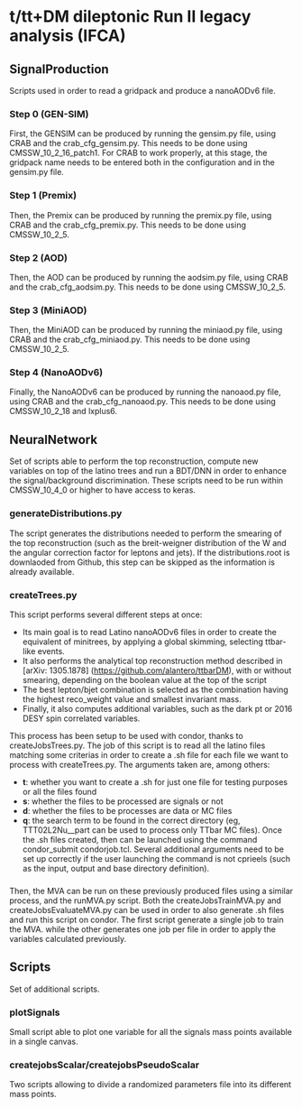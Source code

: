 # t/tt+DM dileptonic Run II legacy analysis (IFCA)

## SignalProduction

Scripts used in order to read a gridpack and produce a nanoAODv6 file.

### Step 0 (GEN-SIM)
First, the GENSIM can be produced by running the gensim.py file, using CRAB and the crab_cfg_gensim.py.
This needs to be done using CMSSW_10_2_16_patch1. 
For CRAB to work properly, at this stage, the gridpack name needs to be entered both in the configuration and in the gensim.py file.

### Step 1 (Premix)
Then, the Premix can be produced by running the premix.py file, using CRAB and the crab_cfg_premix.py.
This needs to be done using CMSSW_10_2_5.

### Step 2 (AOD)
Then, the AOD can be produced by running the aodsim.py file, using CRAB and the crab_cfg_aodsim.py.
This needs to be done using CMSSW_10_2_5.

### Step 3 (MiniAOD)
Then, the MiniAOD can be produced by running the miniaod.py file, using CRAB and the crab_cfg_miniaod.py.
This needs to be done using CMSSW_10_2_5.

### Step 4 (NanoAODv6)
Finally, the NanoAODv6 can be produced by running the nanoaod.py file, using CRAB and the crab_cfg_nanoaod.py.
This needs to be done using CMSSW_10_2_18 and lxplus6.

## NeuralNetwork

Set of scripts able to perform the top reconstruction, compute new variables on top of the latino trees and run a BDT/DNN in order to enhance the signal/background discrimination.
These scripts need to be run within CMSSW_10_4_0 or higher to have access to keras.

### generateDistributions.py

The script generates the distributions needed to perform the smearing of the top reconstruction (such as the breit-weigner distribution of the W and the angular correction factor for leptons and jets).
If the distributions.root is downlaoded from Github, this step can be skipped as the information is already available.

### createTrees.py

This script performs several different steps at once:
- Its main goal is to read Latino nanoAODv6 files in order to create the equivalent of minitrees, by applying a global skimming, selecting ttbar-like events.
- It also performs the analytical top reconstruction method described in [arXiv: 1305.1878] (https://github.com/alantero/ttbarDM), with or without smearing, depending on the boolean value at the top of the script
- The best lepton/bjet combination is selected as the combination having the highest reco_weight value and smallest invariant mass.
- Finally, it also computes additional variables, such as the dark pt or 2016 DESY spin correlated variables.

This process has been setup to be used with condor, thanks to createJobsTrees.py. 
The job of this script is to read all the latino files matching some criterias in order to create a .sh file for each file we want to process with createTrees.py. The arguments taken are, among others:
- **t**: whether you want to create a .sh for just one file for testing purposes or all the files found
- **s**: whether the files to be processed are signals or not
- **d**: whether the files to be processes are data or MC files
- **q**: the search term to be found in the correct directory (eg, TTT02L2Nu__part can be used to process only TTbar MC files).
Once the .sh files created, then can be launched using the command condor_submit condorjob.tcl.
Several additional arguments need to be set up correctly if the user launching the command is not cprieels (such as the input, output and base directory definition).

###

Then, the MVA can be run on these previously produced files using a similar process, and the runMVA.py script.
Both the createJobsTrainMVA.py and createJobsEvaluateMVA.py can be used in order to also generate .sh files and run this script on condor.
The first script generate a single job to train the MVA. while the other generates one job per file in order to apply the variables calculated previously.

## Scripts

Set of additional scripts.

### plotSignals
Small script able to plot one variable for all the signals mass points available in a single canvas.

### createjobsScalar/createjobsPseudoScalar
Two scripts allowing to divide a randomized parameters file into its different mass points.